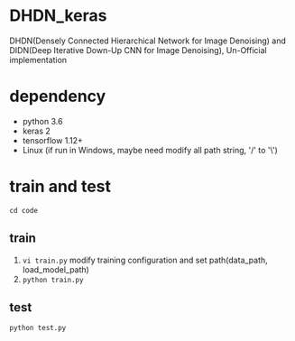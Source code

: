 # DHDN_keras
DHDN(Densely Connected Hierarchical Network for Image Denoising) and DIDN(Deep Iterative Down-Up CNN for Image Denoising), Un-Official implementation  

# dependency
- python 3.6  
- keras 2  
- tensorflow 1.12+  
- Linux (if run in Windows, maybe need modify all path string, '/' to '\\')  
  
# train and test
`cd code`
## train
1. `vi train.py` modify training configuration and set path(data_path, load_model_path)
2. `python train.py`

## test
`python test.py`